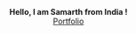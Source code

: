 <div align="center"> <strong> Hello, I am Samarth from India ! </strong> </div>
<div align="center">  <a href="https://sites.google.com/view/samarthpatil"> Portfolio </a>  </div>
